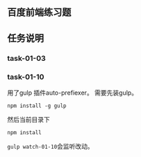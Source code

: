 ## 百度前端练习题

## 任务说明

### task-01-03



### task-01-10

用了gulp 插件auto-prefiexer。
需要先装gulp。

```
npm install -g gulp
```
然后当前目录下
```
npm install
```
`gulp watch-01-10`会监听改动。